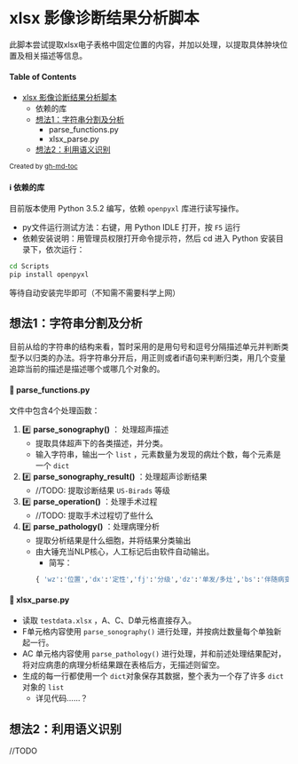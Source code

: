 xlsx 影像诊断结果分析脚本
===================

此脚本尝试提取xlsx电子表格中固定位置的内容，并加以处理，以提取具体肿块位置及相关描述等信息。

#### Table of Contents

   * [xlsx 影像诊断结果分析脚本](#xlsx-影像诊断结果分析脚本)
      * 依赖的库
      * [想法1：字符串分割及分析](#想法1字符串分割及分析)
        * parse_functions.py
        * xlsx_parse.py
      * [想法2：利用语义识别](#想法2利用语义识别)

<small>Created by [gh-md-toc](https://github.com/ekalinin/github-markdown-toc)</small>


#### :information_source: **依赖的库**

目前版本使用 Python 3.5.2 编写，依赖 `openpyxl` 库进行读写操作。

* py文件运行测试方法：右键，用 Python IDLE 打开，按 `F5` 运行
* 依赖安装说明：用管理员权限打开命令提示符，然后 cd 进入 Python 安装目录下，依次运行：
```bash
cd Scripts
pip install openpyxl
```
 等待自动安装完毕即可（不知需不需要科学上网）


想法1：字符串分割及分析
-------------

目前从给的字符串的结构来看，暂时采用的是用句号和逗号分隔描述单元并判断类型予以归类的办法。将字符串分开后，用正则或者if语句来判断归类，用几个变量追踪当前的描述是描述哪个或哪几个对象的。

#### :page_facing_up: parse_functions.py

文件中包含4个处理函数：

1. :hash: **parse_sonography()** ： 处理超声描述
   * 提取具体超声下的各类描述，并分类。
   * 输入字符串，输出一个 `list` ，元素数量为发现的病灶个数，每个元素是一个 `dict` 
2. :hash: **parse_sonography_result()** ：处理超声诊断结果
   * //TODO: 提取诊断结果 `US-Birads` 等级
3. :hash: **parse_operation()** ：处理手术过程
   * //TODO: 提取手术过程切了些什么
4. :hash: **parse_pathology()** ：处理病理分析
   * 提取分析结果是什么细胞，并将结果分类输出
   * 由大锤充当NLP核心，人工标记后由软件自动输出。
       * 简写：
       ```python
       { 'wz':'位置','dx':'定性','fj':'分级','dz':'单发/多灶','bs':'伴随病变的情况','lj':'累及周围组织情况','ln':'淋巴结转移情况' }
#### :page_facing_up: xlsx_parse.py

* 读取 `testdata.xlsx` ，A、C、D单元格直接存入。
* F单元格内容使用 `parse_sonography()`  进行处理，并按病灶数量每个单独新起一行。
* AC 单元格内容使用 `parse_pathology()` 进行处理，并和前述处理结果配对，将对应病患的病理分析结果跟在表格后方，无描述则留空。
* 生成的每一行都使用一个 `dict`对象保存其数据，整个表为一个存了许多 `dict` 对象的 `list`
  * 详见代码……？

想法2：利用语义识别
-------------------

//TODO




